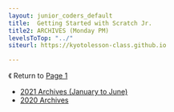```yaml
---
layout: junior_coders_default
title:  Getting Started with Scratch Jr.  
title2: ARCHIVES (Monday PM) 
levelsToTop: "../"
siteurl: https://kyotolesson-class.github.io

---
```


《 Return to [Page 1](./a_mon0500pm.html)


* [2021 Archives (January to June)](./a_mon0500pm-Archives2021.html)
* [2020 Archives ](./a_mon0500pm-Archives2020.html)


<!-- <div class="bottomSpacer">

</div> -->